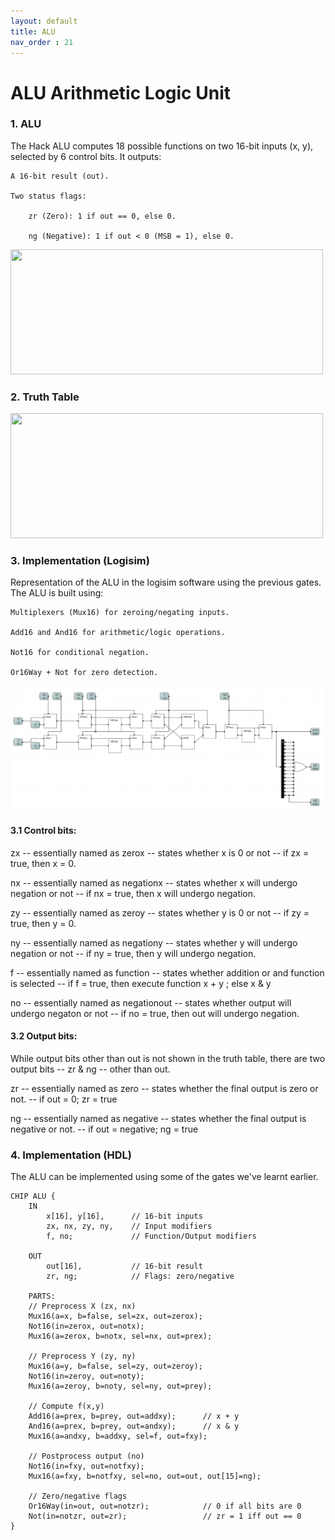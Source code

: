```yaml
---
layout: default
title: ALU
nav_order : 21
---
```


# ALU Arithmetic Logic Unit

### 1. ALU

The Hack ALU computes 18 possible functions on two 16-bit inputs (x, y), selected by 6 control bits. It outputs:

    A 16-bit result (out).

    Two status flags:

        zr (Zero): 1 if out == 0, else 0.

        ng (Negative): 1 if out < 0 (MSB = 1), else 0.


<img src="\images\alu.avif" width="500" height="200px"/> 

### 2. Truth Table
<img src="\images\alutt.avif" width="500" height="200px"/> 


### 3. Implementation (Logisim)

Representation of the ALU in the logisim software using the previous gates.
The ALU is built using:

    Multiplexers (Mux16) for zeroing/negating inputs.

    Add16 and And16 for arithmetic/logic operations.

    Not16 for conditional negation.

    Or16Way + Not for zero detection.



<img src="\logisim\alu.png" width="500" height="200px"/> 

#### **3.1 Control bits:**

zx -- essentially named as zerox -- states whether x is 0 or not -- if zx = true, then x = 0.

nx -- essentially named as negationx -- states whether x will undergo negation or not -- if nx = true, then x will undergo negation.

zy -- essentially named as zeroy -- states whether y is 0 or not -- if zy = true, then y = 0.

ny -- essentially named as negationy -- states whether y will undergo negation or not -- if ny = true, then y will undergo negation.

f -- essentially named as function -- states whether addition or and function is selected -- if f = true, then execute function x + y ; else x & y

no -- essentially named as negationout -- states whether output will undergo negaton or not -- if no = true, then out will undergo negation.

#### **3.2 Output bits:**

While output bits other than out is not shown in the truth table, there are two output bits -- zr & ng -- other than out.

zr -- essentially named as zero -- states whether the final output is zero or not. -- if out = 0; zr = true

ng -- essentially named as negative -- states whether the final output is negative or not. -- if out = negative; ng = true

### 4. Implementation (HDL)

The ALU can be implemented using some of the gates we've learnt earlier.


```hdl
CHIP ALU {
    IN  
        x[16], y[16],      // 16-bit inputs  
        zx, nx, zy, ny,    // Input modifiers  
        f, no;             // Function/Output modifiers  

    OUT  
        out[16],           // 16-bit result  
        zr, ng;            // Flags: zero/negative  

    PARTS:  
    // Preprocess X (zx, nx)  
    Mux16(a=x, b=false, sel=zx, out=zerox);  
    Not16(in=zerox, out=notx);  
    Mux16(a=zerox, b=notx, sel=nx, out=prex);  

    // Preprocess Y (zy, ny)  
    Mux16(a=y, b=false, sel=zy, out=zeroy);  
    Not16(in=zeroy, out=noty);  
    Mux16(a=zeroy, b=noty, sel=ny, out=prey);  

    // Compute f(x,y)  
    Add16(a=prex, b=prey, out=addxy);      // x + y  
    And16(a=prex, b=prey, out=andxy);      // x & y  
    Mux16(a=andxy, b=addxy, sel=f, out=fxy);  

    // Postprocess output (no)  
    Not16(in=fxy, out=notfxy);  
    Mux16(a=fxy, b=notfxy, sel=no, out=out, out[15]=ng);  

    // Zero/negative flags  
    Or16Way(in=out, out=notzr);            // 0 if all bits are 0  
    Not(in=notzr, out=zr);                 // zr = 1 iff out == 0  
}
 ```